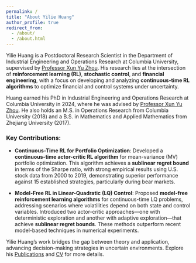 ```yaml
---
permalink: /
title: "About Yilie Huang"
author_profile: true
redirect_from: 
  - /about/
  - /about.html
---
```


Yilie Huang is a Postdoctoral Research Scientist in the Department of Industrial Engineering and Operations Research at Columbia University, supervised by [Professor Xun Yu Zhou](https://www.engineering.columbia.edu/faculty-staff/directory/xunyu-zhou). His research lies at the intersection of **reinforcement learning (RL)**, **stochastic control**, and **financial engineering**, with a focus on developing and analyzing **continuous-time RL algorithms** to optimize financial and control systems under uncertainty.

Huang earned his PhD in Industrial Engineering and Operations Research at Columbia University in 2024, where he was advised by [Professor Xun Yu Zhou](https://www.engineering.columbia.edu/faculty-staff/directory/xunyu-zhou). He also holds an M.S. in Operations Research from Columbia University (2018) and a B.S. in Mathematics and Applied Mathematics from Zhejiang University (2017).

### Key Contributions:
- **Continuous-Time RL for Portfolio Optimization**: Developed a **continuous-time actor-critic RL algorithm** for mean-variance (MV) portfolio optimization. This algorithm achieves a **sublinear regret bound** in terms of the Sharpe ratio, with strong empirical results using U.S. stock data from 2000 to 2019, demonstrating superior performance against 15 established strategies, particularly during bear markets.

- **Model-Free RL in Linear-Quadratic (LQ) Control**: Proposed **model-free reinforcement learning algorithms** for continuous-time LQ problems, addressing scenarios where volatilities depend on both state and control variables. Introduced two actor-critic approaches—one with deterministic exploration and another with adaptive exploration—that achieve **sublinear regret bounds**. These methods outperform recent model-based techniques in numerical experiments.

Yilie Huang’s work bridges the gap between theory and application, advancing decision-making strategies in uncertain environments. Explore his [Publications](https://yiliehuang.github.io/publications) and [CV](https://yiliehuang.github.io/files/CV_Yilie_Huang.pdf) for more details.

